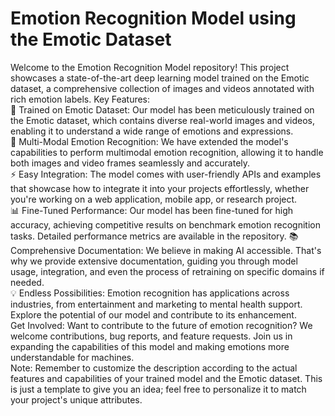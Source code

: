 # Emotion Recognition Model using the Emotic Dataset
Welcome to the Emotion Recognition Model repository! This project showcases a state-of-the-art deep learning model trained on the Emotic dataset, a comprehensive collection of images and videos annotated with rich emotion labels.
Key Features:  
🧠 Trained on Emotic Dataset: Our model has been meticulously trained on the Emotic dataset, which contains diverse real-world images and videos, enabling it to understand a wide range of emotions and expressions.  
🌈 Multi-Modal Emotion Recognition: We have extended the model's capabilities to perform multimodal emotion recognition, allowing it to handle both images and video frames seamlessly and accurately.  
⚡ Easy Integration: The model comes with user-friendly APIs and examples that showcase how to integrate it into your projects effortlessly, whether you're working on a web application, mobile app, or research project.  
📊 Fine-Tuned Performance: Our model has been fine-tuned for high accuracy, achieving competitive results on benchmark emotion recognition tasks. Detailed performance metrics are available in the repository.
📚 Comprehensive Documentation: We believe in making AI accessible. That's why we provide extensive documentation, guiding you through model usage, integration, and even the process of retraining on specific domains if needed.  
💡 Endless Possibilities: Emotion recognition has applications across industries, from entertainment and marketing to mental health support. Explore the potential of our model and contribute to its enhancement.  
Get Involved: Want to contribute to the future of emotion recognition? We welcome contributions, bug reports, and feature requests. Join us in expanding the capabilities of this model and making emotions more understandable for machines.  
Note: Remember to customize the description according to the actual features and capabilities of your trained model and the Emotic dataset. This is just a template to give you an idea; feel free to personalize it to match your project's unique attributes.
